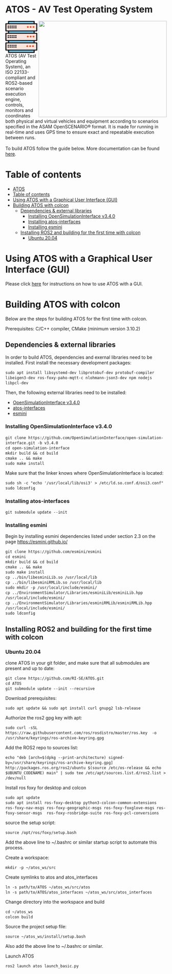 # ATOS - AV Test Operating System
<img align="left" width="100" height="100" src="./docs/res/ATOS_icon.svg">
<img align="right" width="400" height="300" src="https://user-images.githubusercontent.com/15685739/227924215-d5ff67f8-1e03-45d0-ae20-8e60819b2ff7.png">

ATOS (AV Test Operating System), an ISO 22133-compliant and ROS2-based scenario execution engine, controls, monitors and coordinates both physical and virtual vehicles and equipment according to scenarios specified in the ASAM OpenSCENARIO® format. It is made for running in real-time and uses GPS time to ensure exact and repeatable execution between runs.
<br />
<br />
To build ATOS follow the guide below. More documentation can be found [here](https://atos.readthedocs.io/en/latest/).

# Table of contents
- [ATOS](#atos)
- [Table of contents](#table-of-contents)
- [ Using ATOS with a Graphical User Interface (GUI)](#-using-atos-with-a-graphical-user-interface-gui)
- [ Building ATOS with colcon](#-building-atos-with-colcon)
  - [ Dependencies \& external libraries](#-dependencies--external-libraries)
    - [ Installing OpenSimulationInterface v3.4.0](#-installing-opensimulationinterface-v340)
    - [ Installing atos-interfaces](#-installing-atos-interfaces)
    - [ Installing esmini](#-installing-esmini)
  - [ Installing ROS2 and building for the first time with colcon](#-installing-ros2-and-building-for-the-first-time-with-colcon)
    - [ Ubuntu 20.04](#-ubuntu-2004)

# <a name="usage"></a> Using ATOS with a Graphical User Interface (GUI)
Please click [here](https://atos.readthedocs.io/en/latest/Usage/GUI/foxglove/) for instructions on how to use ATOS with a GUI.

# <a name="ATOS"></a> Building ATOS with colcon
Below are the steps for building ATOS for the first time with colcon.

Prerequisites: C/C++ compiler, CMake (minimum version 3.10.2)

## <a name="dependencies"></a> Dependencies & external libraries
In order to build ATOS, dependencies and exernal libraries need to be installed. First install the necessary development packages:
```
sudo apt install libsystemd-dev libprotobuf-dev protobuf-compiler libeigen3-dev ros-foxy-paho-mqtt-c nlohmann-json3-dev npm nodejs libpcl-dev
```

Then, the following external libraries need to be installed:
- [OpenSimulationInterface v3.4.0](https://github.com/OpenSimulationInterface/open-simulation-interface)
- [atos-interfaces](https://github.com/RI-SE/atos-interfaces)
- [esmini](https://github.com/esmini/esmini)

### <a name="osi"></a> Installing OpenSimulationInterface v3.4.0
```
git clone https://github.com/OpenSimulationInterface/open-simulation-interface.git -b v3.4.0
cd open-simulation-interface
mkdir build && cd build
cmake .. && make
sudo make install
```
Make sure that the linker knows where OpenSimulationInterface is located:
```
sudo sh -c "echo '/usr/local/lib/osi3' > /etc/ld.so.conf.d/osi3.conf"
sudo ldconfig
```

### <a name="atos-interfaces"></a> Installing atos-interfaces
```
git submodule update --init
```

### <a name="esmini"></a> Installing esmini
Begin by installing esmini dependencies listed under section 2.3 on the page https://esmini.github.io/
```
git clone https://github.com/esmini/esmini
cd esmini
mkdir build && cd build
cmake .. && make
sudo make install
cp ../bin/libesminiLib.so /usr/local/lib
cp ../bin/libesminiRMLib.so /usr/local/lib
sudo mkdir -p /usr/local/include/esmini/
cp ../EnvironmentSimulator/Libraries/esminiLib/esminiLib.hpp /usr/local/include/esmini/
cp ../EnvironmentSimulator/Libraries/esminiRMLib/esminiRMLib.hpp /usr/local/include/esmini/
sudo ldconfig
```


## <a name="ros2"></a> Installing ROS2 and building for the first time with colcon
### <a name="ubuntu-20.04"></a> Ubuntu 20.04
clone ATOS in your git folder, and make sure that all submodules are present and up to date:
```
git clone https://github.com/RI-SE/ATOS.git
cd ATOS
git submodule update --init --recursive
```

Download prerequisites:
```
sudo apt update && sudo apt install curl gnupg2 lsb-release
```
Authorize the ros2 gpg key with apt:
```sudo apt update && sudo apt install curl gnupg2 lsb-release
sudo curl -sSL https://raw.githubusercontent.com/ros/rosdistro/master/ros.key  -o /usr/share/keyrings/ros-archive-keyring.gpg
```
Add the ROS2 repo to sources list:
```
echo "deb [arch=$(dpkg --print-architecture) signed-by=/usr/share/keyrings/ros-archive-keyring.gpg] http://packages.ros.org/ros2/ubuntu $(source /etc/os-release && echo $UBUNTU_CODENAME) main" | sudo tee /etc/apt/sources.list.d/ros2.list > /dev/null
```
Install ros foxy for desktop and colcon
```
sudo apt update
sudo apt install ros-foxy-desktop python3-colcon-common-extensions ros-foxy-nav-msgs ros-foxy-geographic-msgs ros-foxy-foxglove-msgs ros-foxy-sensor-msgs  ros-foxy-rosbridge-suite ros-foxy-pcl-conversions
```

source the setup script:
```
source /opt/ros/foxy/setup.bash
```
Add the above line to ~/.bashrc or similar startup script to automate this process.

Create a workspace:
```
mkdir -p ~/atos_ws/src
```

Create symlinks to atos and atos_interfaces
```
ln -s path/to/ATOS ~/atos_ws/src/atos
ln -s path/to/ATOS/atos_interfaces ~/atos_ws/src/atos_interfaces
```

Change directory into the workspace and build
```
cd ~/atos_ws
colcon build
```

Source the project setup file:
```
source ~/atos_ws/install/setup.bash
```
Also add the above line to ~/.bashrc or similar.

Launch ATOS
```
ros2 launch atos launch_basic.py
```
